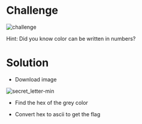 # Challenge

![challenge](https://github.com/urhnh/ctfwriteup/assets/149639198/a601f734-882d-48db-b833-1f7f2083e840)

Hint: Did you know color can be written in numbers?

# Solution

- Download image
  
![secret_letter-min](https://github.com/urhnh/ctfwriteup/assets/149639198/0cc7f1ea-e878-47a4-be03-aadad418e942)

- Find the hex of the grey color

- Convert hex to ascii to get the flag

